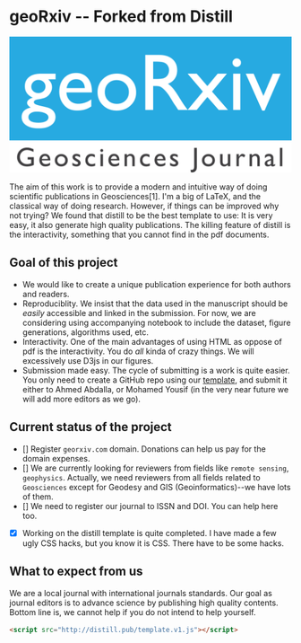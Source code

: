 # geoRxiv -- Forked from Distill

![geoRxiv logo](geoRxiv_logo.png)

The aim of this work is to provide a modern and intuitive way of doing scientific publications in Geosciences[1]. I'm a big of LaTeX, and the classical way of doing research. However, if things can be improved why not trying? We found that distill to be the best template to use: It is very easy, it also generate high quality publications. The killing feature of distill is the interactivity, something that you cannot find in the pdf documents. 

## Goal of this project
- We would like to create a unique publication experience for both authors and readers.
- Reproduciblity. We insist that the data used in the manuscript should be _easily_ accessible and linked in the submission. For now, we are considering using accompanying notebook to include the dataset, figure generations, algorithms used, etc.
- Interactivity. One of the main advantages of using HTML as oppose of pdf is the interactivity. You do _all_ kinda of crazy things. We will excessively use D3js in our figures.
- Submission made easy. The cycle of submitting is a work is quite easier. You only need to create a GitHub repo using our [template](https://distill.pub/guide), and submit it either to Ahmed Abdalla, or Mohamed Yousif (in the very near future we will add more editors as we go).

## Current status of the project
- [] Register `georxiv.com` domain. Donations can help us pay for the domain expenses.
- [] We are currently looking for reviewers from fields like `remote sensing`, `geophysics`. Actually, we need reviewers from all fields related to `Geosciences` except for Geodesy and GIS (Geoinformatics)--we have lots of them.
- [] We need to register our journal to ISSN and DOI. You can help here too.
- [x] Working on the distill template is quite completed. I have made a few ugly CSS hacks, but you know it is CSS. There have to be some hacks.
## What to expect from us
We are a local journal with international journals standards. Our goal as journal editors is to advance science by publishing high quality contents. Bottom line is, we cannot help if you do not intend to help yourself.


```html
<script src="http://distill.pub/template.v1.js"></script>
```

